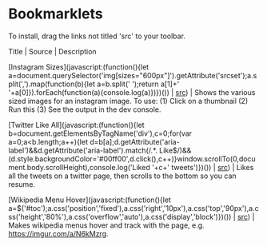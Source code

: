
# Bookmarklets

To install, drag the links not titled 'src' to your toolbar.

Title | Source | Description

[Instagram Sizes](javascript:(function(){let a=document.querySelector('img[sizes="600px"]').getAttribute('srcset');a.split(',').map(function(b){let a=b.split(' ');return a[1]+' '+a[0]}).forEach(function(a){console.log(a)})})()) | [src](https://github.com/spudtrooper/bookmarklets/blob/main/js/instagram-sizes.js)) | Shows the various sized images for an instagram image. To use: (1) Click on a thumbnail (2) Run this (3) See the output in the dev console.

[Twitter Like All](javascript:(function(){let b=document.getElementsByTagName('div'),c=0;for(var a=0;a<b.length;a++){let d=b[a];d.getAttribute('aria-label')&&d.getAttribute('aria-label').match(/.*\. Like$/)&&(d.style.backgroundColor='#00ff00',d.click(),c++)}window.scrollTo(0,document.body.scrollHeight),console.log('Liked '+c+' tweets')})()) | [src](https://github.com/spudtrooper/bookmarklets/blob/main/js/twitter-like-all.js)) | Likes all the tweets on a twitter page, then scrolls to the bottom so you can resume.

[Wikipedia Menu Hover](javascript:(function(){let a=$('#toc');a.css('position','fixed'),a.css('right','10px'),a.css('top','90px'),a.css('height','80%'),a.css('overflow','auto'),a.css('display','block')})()) | [src](https://github.com/spudtrooper/bookmarklets/blob/main/js/wikipedia-toc.js)) | Makes wikipedia menus hover and track with the page, e.g. https://imgur.com/a/N6kMzrg.

		